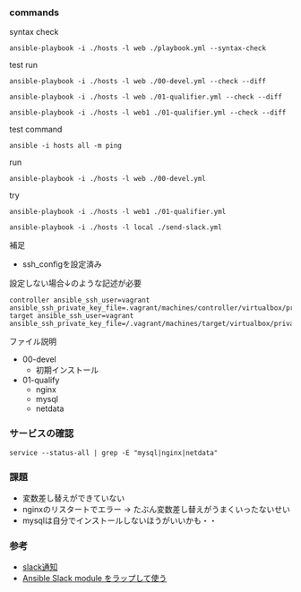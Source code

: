 ### commands

syntax check
```
ansible-playbook -i ./hosts -l web ./playbook.yml --syntax-check
```

test run
```
ansible-playbook -i ./hosts -l web ./00-devel.yml --check --diff

ansible-playbook -i ./hosts -l web ./01-qualifier.yml --check --diff

ansible-playbook -i ./hosts -l web1 ./01-qualifier.yml --check --diff
```

test command
```
ansible -i hosts all -m ping
```

run
```
ansible-playbook -i ./hosts -l web ./00-devel.yml
```

try
```
ansible-playbook -i ./hosts -l web1 ./01-qualifier.yml

ansible-playbook -i ./hosts -l local ./send-slack.yml
```

補足
* ssh_configを設定済み

設定しない場合↓のような記述が必要

```
controller ansible_ssh_user=vagrant ansible_ssh_private_key_file=.vagrant/machines/controller/virtualbox/private_key
target ansible_ssh_user=vagrant ansible_ssh_private_key_file=/.vagrant/machines/target/virtualbox/private_key
````

ファイル説明
* 00-devel
    * 初期インストール
* 01-qualify
    * nginx
    * mysql
    * netdata

### サービスの確認
```
service --status-all | grep -E "mysql|nginx|netdata"
```


### 課題
* 変数差し替えができていない
* nginxのリスタートでエラー -> たぶん変数差し替えがうまくいったないせい
* mysqlは自分でインストールしないほうがいいかも・・

### 参考
* [slack通知](https://qiita.com/imunew/items/ea2bba8859bc709ffa1f)
* [Ansible Slack module をラップして使う](https://qiita.com/yyoshiki41/items/29aab57f44de1d82edc3)